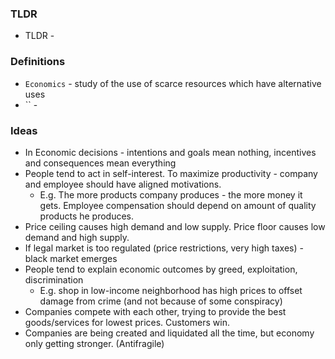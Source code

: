 ### TLDR
* TLDR - 

### Definitions
* `Economics` - study of the use of scarce resources which have alternative uses
* `` - 

### Ideas
* In Economic decisions - intentions and goals mean nothing, incentives and consequences mean everything
* People tend to act in self-interest. To maximize productivity - company and employee should have aligned motivations.
    * E.g. The more products company produces - the more money it gets. Employee compensation should depend on amount of quality products he produces.
* Price ceiling causes high demand and low supply. Price floor causes low demand and high supply.
* If legal market is too regulated (price restrictions, very high taxes) - black market emerges
* People tend to explain economic outcomes by greed, exploitation, discrimination
    * E.g. shop in low-income neighborhood has high prices to offset damage from crime (and not because of some conspiracy)
* Companies compete with each other, trying to provide the best goods/services for lowest prices. Customers win.
* Companies are being created and liquidated all the time, but economy only getting stronger. (Antifragile)
